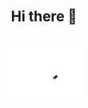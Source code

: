 <h1 align="center"> Hi there 👋 <h1>
<p align="center">
  <img
       src="https://raw.githubusercontent.com/drendog/drendog/master/bug.gif"
       alt="bug"
       width="150"
    >
</p>
<!--
**drendog/drendog** is a ✨ _special_ ✨ repository because its `README.md` (this file) appears on your GitHub profile.

Here are some ideas to get you started:

- 🔭 I’m currently working on ...
- 🌱 I’m currently learning ...
- 👯 I’m looking to collaborate on ...
- 🤔 I’m looking for help with ...
- 💬 Ask me about ...
- 📫 How to reach me: ...
- 😄 Pronouns: ...
- ⚡ Fun fact: ...
-->
